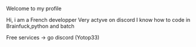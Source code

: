 Welcome to my profile 

Hi, 
i am a French developper
Very actyve on discord 
I know how to code in Brainfuck,python and batch

Free services → go discord 
(Yotop33)
